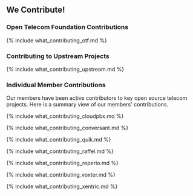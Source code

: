 ## We Contribute! ##

### Open Telecom Foundation Contributions ###

{% include what_contributing_otf.md %}

### Contributing to Upstream Projects ###

{% include what_contributing_upstream.md %}

### Individual Member Contributions ### 

Our members have been active contributors to key open source telecom projects. Here is a summary view of our members' contributions.

{% include what_contributing_cloudpbx.md %}

{% include what_contributing_conversant.md %}

{% include what_contributing_quik.md %}

{% include what_contributing_raffel.md %}

{% include what_contributing_reperio.md %}

{% include what_contributing_voxter.md %}

{% include what_contributing_xentric.md %}



